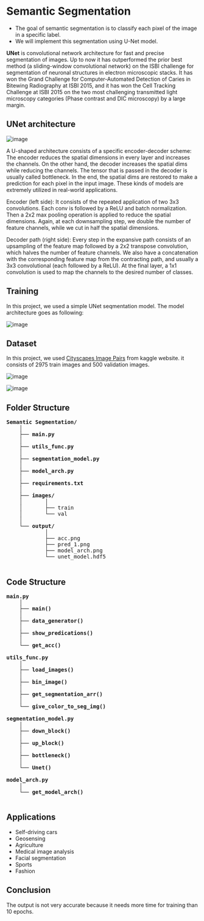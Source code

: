 # Semantic Segmentation
- The goal of semantic segmentation is to classify each pixel of the image in a specific label.
- We will implement this segmentation using U-Net model.

**UNet** is convolutional network architecture for fast and precise segmentation of images. Up to now it has outperformed the prior best method (a sliding-window convolutional network) on the ISBI challenge for segmentation of neuronal structures in electron microscopic stacks. It has won the Grand Challenge for Computer-Automated Detection of Caries in Bitewing Radiography at ISBI 2015, and it has won the Cell Tracking Challenge at ISBI 2015 on the two most challenging transmitted light microscopy categories (Phase contrast and DIC microscopy) by a large margin. 

## UNet architecture

![image](https://user-images.githubusercontent.com/96312883/160248939-95b54c7e-a0b3-440b-a346-09b0dd451780.png)

A U-shaped architecture consists of a specific encoder-decoder scheme: The encoder reduces the spatial dimensions in every layer and increases the channels. On the other hand, the decoder increases the spatial dims while reducing the channels. The tensor that is passed in the decoder is usually called bottleneck. In the end, the spatial dims are restored to make a prediction for each pixel in the input image. These kinds of models are extremely utilized in real-world applications.

Encoder (left side): It consists of the repeated application of two 3x3 convolutions. Each conv is followed by a ReLU and batch normalization. Then a 2x2 max pooling operation is applied to reduce the spatial dimensions. Again, at each downsampling step, we double the number of feature channels, while we cut in half the spatial dimensions.

Decoder path (right side): Every step in the expansive path consists of an upsampling of the feature map followed by a 2x2 transpose convolution, which halves the number of feature channels. We also have a concatenation with the corresponding feature map from the contracting path, and usually a 3x3 convolutional (each followed by a ReLU). At the final layer, a 1x1 convolution is used to map the channels to the desired number of classes.

## Training
In this project, we used a simple UNet seqmentation model. The model architecture goes as following:

![image](https://user-images.githubusercontent.com/96312883/160254105-4225b8f3-90fa-4536-9a21-daf4b539491a.png)


## Dataset
In this project, we used [Cityscapes Image Pairs](https://www.kaggle.com/datasets/dansbecker/cityscapes-image-pairs) from kaggle website. it consists of 2975 train images and 500 validation images.

![image](https://user-images.githubusercontent.com/96312883/160254239-5eaa840d-2a8d-4191-bbe1-639be8a9a34d.png)

![image](https://user-images.githubusercontent.com/96312883/160254243-bb5ee623-bdaa-4a50-bd73-63b395831ff7.png)


## Folder Structure
<pre>
<b>Semantic Segmentation/</b>
    │
    ├── <b>main.py</b>
    │
    ├── <b>utils_func.py</b>
    │
    ├── <b>segmentation_model.py</b>
    │
    ├── <b>model_arch.py</b>
    │
    ├── <b>requirements.txt</b>
    │
    ├── <b>images/</b>
    │       │
    │       ├── train
    │       └── val
    │
    └── <b>output/</b>
            │
            ├── acc.png
            ├── pred_1.png
            ├── model_arch.png
            └── unet_model.hdf5

</pre>
 
## Code Structure
<pre>
<b>main.py</b>
    │
    ├── <b>main()</b>
    │
    ├── <b>data_generator()</b>
    │
    ├── <b>show_predications()</b>
    │
    └── <b>get_acc()</b>

<b>utils_func.py</b>
    │
    ├── <b>load_images()</b>
    │
    ├── <b>bin_image()</b>
    │
    ├── <b>get_segmentation_arr()</b>
    │
    └── <b>give_color_to_seg_img()</b>

<b>segmentation_model.py</b>
    │
    ├── <b>down_block()</b>
    │   
    ├── <b>up_block()</b>
    │   
    ├── <b>bottleneck()</b>
    │   
    └── <b>Unet()</b>

<b>model_arch.py</b>
    │
    └── <b>get_model_arch()</b>

</pre> 

## Applications
- Self-driving cars
- Geosensing
- Agriculture
- Medical image analysis
- Facial segmentation
- Sports
- Fashion

## Conclusion

The output is not very accurate because it needs more time for training than 10 epochs.
